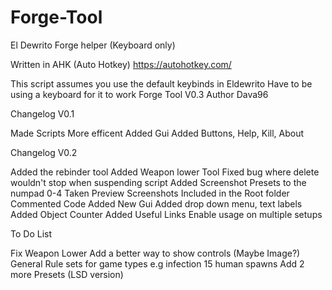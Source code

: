 # Forge-Tool
El Dewrito Forge helper (Keyboard only)


Written in AHK (Auto Hotkey) https://autohotkey.com/

This script assumes you use the default keybinds in Eldewrito
Have to be using a keyboard for it to work
Forge Tool V0.3
Author Dava96


Changelog V0.1 


Made Scripts More efficent
Added Gui
Added Buttons, Help, Kill, About



Changelog V0.2


Added the rebinder tool
Added Weapon lower Tool
Fixed bug where delete wouldn't stop when suspending script
Added Screenshot Presets to the numpad 0-4
Taken Preview Screenshots Included in the Root folder
Commented Code
Added New Gui
Added drop down menu, text labels
Added Object Counter
Added Useful Links
Enable usage on multiple setups



To Do List


Fix Weapon Lower
Add a better way to show controls (Maybe Image?)
General Rule sets for game types  e.g infection 15 human spawns
Add 2 more Presets (LSD version)
